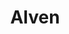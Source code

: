 ---
layout: firm_page
title: "Alven"
id: "alven.co"
permalink: "/alvenalven.co/"
website: "https://www.alven.co"
offices: "Paris (France)"
investment_stages: "Seed, Series A, Series B"
portfolio_companies: "Qonto, Algolia, Ankorstore, Dataiku, Kaiko, Akeneo, Wildmoka, Frichti, Cardiologs, Omnidoc, Archy, Attention, Stoïk"
portfolio_link: "https://alven.co/portfolio/"
investment_markets: "Blockchain, Consumer Applications, Cryptocurrency, Data Management, Developer Tools, Financial Services, FinTech, Gaming, Information Technology"
founded_year: "2000"
description: "Alven is an independent early-stage venture capital firm that backs European category-defining startups with global reach. They focus on partnering with heart-led entrepreneurs and providing straightforward honesty and support."
linkedin: "https://www.linkedin.com/company/alven-vc"
twitter: "https://twitter.com/alvencap"
instagram: ""
team_page: "https://alven.co/team/"
investor_type: "Venture Capital"
crunchbase: "https://www.crunchbase.com/organization/alven-capital"
pitchbook: "https://pitchbook.com/profiles/investor/11108-17"

# SEO Optimization
meta_title: "Alven - VC Firm - projectstartups.com"
meta_description: "Alven, Alven is an independent early-stage venture capital firm that backs European category-defining startups with global reach. They focus on partnering wi..."
meta_keywords: "Alven, Blockchain, Consumer Applications, Cryptocurrency, Data Management, Developer Tools, Financial Services, FinTech, Gaming, Information Technology, VC firm, venture capital, startup investor, projectstartups.com"
canonical_url: "https://vc.projectstartups.com/alvenalven.co/"
---